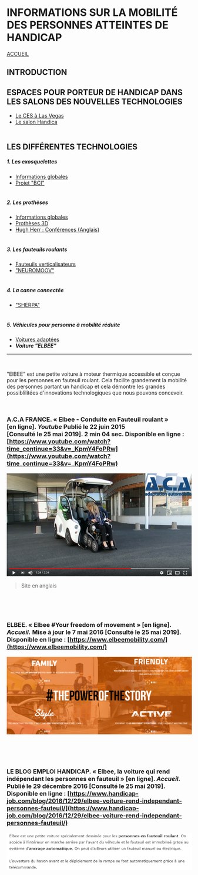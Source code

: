 # INFORMATIONS SUR LA MOBILITÉ DES PERSONNES ATTEINTES DE HANDICAP
[ACCUEIL](index.md)
## INTRODUCTION  

## ESPACES POUR PORTEUR DE HANDICAP DANS LES SALONS DES NOUVELLES TECHNOLOGIES 
* [Le CES à Las Vegas](ces.md)
* [Le salon Handica](handica.md)
<br/> <br/>
## LES DIFFÉRENTES TECHNOLOGIES
##### 1. Les exosquelettes 
- [Informations globales](exoprésent.md)
- [Projet "BCI"](BCI.md)
<br/><br/>
##### 2. Les prothèses
- [Informations globales](Prothèseinfo.md)
- [Prothèses 3D](Prothèse3D.md)
- [Hugh Herr : Conférences (Anglais)](Hughvidéo.md)
<br/><br/>
##### 3. Les fauteuils roulants
- [Fauteuils verticalisateurs](FauteuilVertical.md)
- ["NEUROMOOV"](Neuromoov.md)
<br/><br/>
##### 4. La canne connectée
- ["SHERPA"](Canneconnectée.md)
<br/><br/>
##### 5. Véhicules pour personne à mobilité réduite
- [Voitures adaptées](Voitureadaptée.md)
- **_Voiture "ELBEE"_**

----------------------------------------------------------
<br/>

"ElBEE" est une petite voiture à moteur thermique accessible et conçue pour les personnes en fauteuil roulant.
Cela facilite grandement la mobilité des personnes portant un handicap et cela démontre les grandes possiblilitées d'innovations technologiques que nous pouvons concevoir.


<br/>

### A.C.A FRANCE. « Elbee - Conduite en Fauteuil roulant » [en ligne]. _Youtube_ Publié le 22 juin 2015 [Consulté le 25 mai 2019]. 2 min 04 sec. Disponible en ligne : [https://www.youtube.com/watch?time_continue=33&v=_KpmY4FoPRw](https://www.youtube.com/watch?time_continue=33&v=_KpmY4FoPRw) 
![ELBEE3.PNG](images/ELBEE3.PNG "Démonstration de ELBEE")
> Site en anglais

<br/><br/><br/>

### ELBEE. « Elbee #Your freedom of movement » [en ligne]. _Accueil._ Mise à jour le 7 mai 2016 [Consulté le 25 mai 2019]. Disponible en ligne : [https://www.elbeemobility.com/](https://www.elbeemobility.com/)
![ELBEE1.PNG](images/ELBEE1.PNG "Site officiel")

<br/><br/><br/>

### LE BLOG EMPLOI HANDICAP. « Elbee, la voiture qui rend indépendant les personnes en fauteuil » [en ligne]. _Accueil._ Publié le 29 décembre 2016 [Consulté le 25 mai 2019]. Disponible en ligne : [https://www.handicap-job.com/blog/2016/12/29/elbee-voiture-rend-independant-personnes-fauteuil/](https://www.handicap-job.com/blog/2016/12/29/elbee-voiture-rend-independant-personnes-fauteuil/)
![ELBEE2.PNG](images/ELBEE2.PNG "Descriptif de ELBEE")
